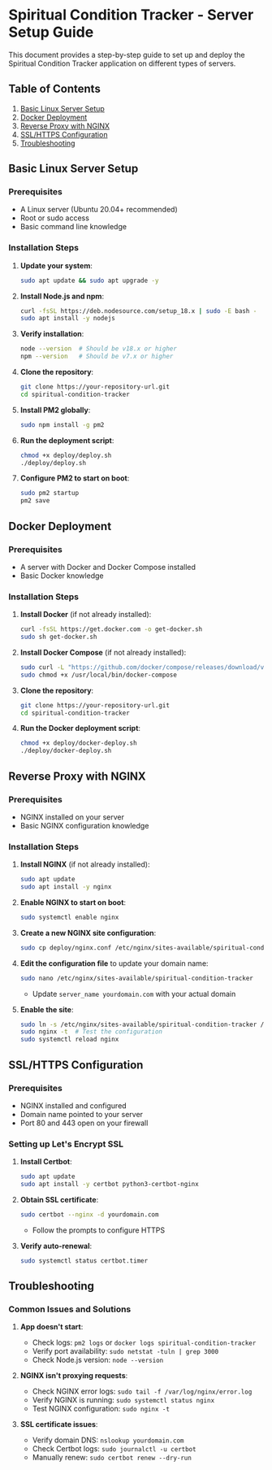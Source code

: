 # Spiritual Condition Tracker - Server Setup Guide

This document provides a step-by-step guide to set up and deploy the Spiritual Condition Tracker application on different types of servers.

## Table of Contents
1. [Basic Linux Server Setup](#basic-linux-server-setup)
2. [Docker Deployment](#docker-deployment)
3. [Reverse Proxy with NGINX](#reverse-proxy-with-nginx)
4. [SSL/HTTPS Configuration](#sslhttps-configuration)
5. [Troubleshooting](#troubleshooting)

## Basic Linux Server Setup

### Prerequisites
- A Linux server (Ubuntu 20.04+ recommended)
- Root or sudo access
- Basic command line knowledge

### Installation Steps

1. **Update your system**:
   ```bash
   sudo apt update && sudo apt upgrade -y
   ```

2. **Install Node.js and npm**:
   ```bash
   curl -fsSL https://deb.nodesource.com/setup_18.x | sudo -E bash -
   sudo apt install -y nodejs
   ```

3. **Verify installation**:
   ```bash
   node --version  # Should be v18.x or higher
   npm --version   # Should be v7.x or higher
   ```

4. **Clone the repository**:
   ```bash
   git clone https://your-repository-url.git
   cd spiritual-condition-tracker
   ```

5. **Install PM2 globally**:
   ```bash
   sudo npm install -g pm2
   ```

6. **Run the deployment script**:
   ```bash
   chmod +x deploy/deploy.sh
   ./deploy/deploy.sh
   ```

7. **Configure PM2 to start on boot**:
   ```bash
   sudo pm2 startup
   pm2 save
   ```

## Docker Deployment

### Prerequisites
- A server with Docker and Docker Compose installed
- Basic Docker knowledge

### Installation Steps

1. **Install Docker** (if not already installed):
   ```bash
   curl -fsSL https://get.docker.com -o get-docker.sh
   sudo sh get-docker.sh
   ```

2. **Install Docker Compose** (if not already installed):
   ```bash
   sudo curl -L "https://github.com/docker/compose/releases/download/v2.20.3/docker-compose-$(uname -s)-$(uname -m)" -o /usr/local/bin/docker-compose
   sudo chmod +x /usr/local/bin/docker-compose
   ```

3. **Clone the repository**:
   ```bash
   git clone https://your-repository-url.git
   cd spiritual-condition-tracker
   ```

4. **Run the Docker deployment script**:
   ```bash
   chmod +x deploy/docker-deploy.sh
   ./deploy/docker-deploy.sh
   ```

## Reverse Proxy with NGINX

### Prerequisites
- NGINX installed on your server
- Basic NGINX configuration knowledge

### Installation Steps

1. **Install NGINX** (if not already installed):
   ```bash
   sudo apt update
   sudo apt install -y nginx
   ```

2. **Enable NGINX to start on boot**:
   ```bash
   sudo systemctl enable nginx
   ```

3. **Create a new NGINX site configuration**:
   ```bash
   sudo cp deploy/nginx.conf /etc/nginx/sites-available/spiritual-condition-tracker
   ```

4. **Edit the configuration file** to update your domain name:
   ```bash
   sudo nano /etc/nginx/sites-available/spiritual-condition-tracker
   ```
   - Update `server_name yourdomain.com` with your actual domain

5. **Enable the site**:
   ```bash
   sudo ln -s /etc/nginx/sites-available/spiritual-condition-tracker /etc/nginx/sites-enabled/
   sudo nginx -t  # Test the configuration
   sudo systemctl reload nginx
   ```

## SSL/HTTPS Configuration

### Prerequisites
- NGINX installed and configured
- Domain name pointed to your server
- Port 80 and 443 open on your firewall

### Setting up Let's Encrypt SSL

1. **Install Certbot**:
   ```bash
   sudo apt update
   sudo apt install -y certbot python3-certbot-nginx
   ```

2. **Obtain SSL certificate**:
   ```bash
   sudo certbot --nginx -d yourdomain.com
   ```
   - Follow the prompts to configure HTTPS

3. **Verify auto-renewal**:
   ```bash
   sudo systemctl status certbot.timer
   ```

## Troubleshooting

### Common Issues and Solutions

1. **App doesn't start**:
   - Check logs: `pm2 logs` or `docker logs spiritual-condition-tracker`
   - Verify port availability: `sudo netstat -tuln | grep 3000`
   - Check Node.js version: `node --version`

2. **NGINX isn't proxying requests**:
   - Check NGINX error logs: `sudo tail -f /var/log/nginx/error.log`
   - Verify NGINX is running: `sudo systemctl status nginx`
   - Test NGINX configuration: `sudo nginx -t`

3. **SSL certificate issues**:
   - Verify domain DNS: `nslookup yourdomain.com`
   - Check Certbot logs: `sudo journalctl -u certbot`
   - Manually renew: `sudo certbot renew --dry-run`
